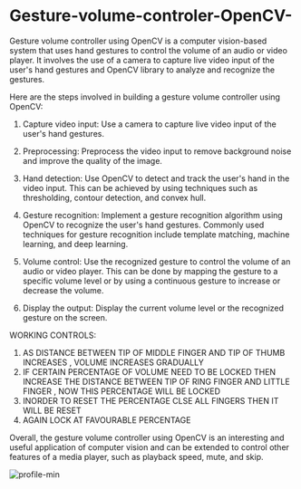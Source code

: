 # Gesture-volume-controler-OpenCV-
Gesture volume controller using OpenCV is a computer vision-based system that uses hand gestures to control the volume of an audio or video player. It involves the use of a camera to capture live video input of the user's hand gestures and OpenCV library to analyze and recognize the gestures.

Here are the steps involved in building a gesture volume controller using OpenCV:

1. Capture video input: Use a camera to capture live video input of the user's hand gestures.

2. Preprocessing: Preprocess the video input to remove background noise and improve the quality of the image.

3. Hand detection: Use OpenCV to detect and track the user's hand in the video input. This can be achieved by using techniques such as thresholding, contour detection, and convex hull.

4. Gesture recognition: Implement a gesture recognition algorithm using OpenCV to recognize the user's hand gestures. Commonly used techniques for gesture recognition include template matching, machine learning, and deep learning.

5. Volume control: Use the recognized gesture to control the volume of an audio or video player. This can be done by mapping the gesture to a specific volume level or by using a continuous gesture to increase or decrease the volume.

6. Display the output: Display the current volume level or the recognized gesture on the screen.

WORKING CONTROLS:

1. AS DISTANCE BETWEEN TIP OF MIDDLE FINGER AND TIP OF THUMB INCREASES , VOLUME INCREASES GRADUALLY
2. IF CERTAIN PERCENTAGE OF VOLUME NEED TO BE LOCKED THEN INCREASE THE DISTANCE BETWEEN TIP OF RING FINGER AND LITTLE FINGER , NOW THIS PERCENTAGE WILL BE LOCKED
3.  INORDER TO RESET THE PERCENTAGE CLSE ALL FINGERS THEN IT WILL BE RESET
4.  AGAIN LOCK AT FAVOURABLE PERCENTAGE

Overall, the gesture volume controller using OpenCV is an interesting and useful application of computer vision and can be extended to control other features of a media player, such as playback speed, mute, and skip.


![profile-min](https://user-images.githubusercontent.com/73246457/221417036-f7760eb1-d862-4f85-b93c-a9763fc20b31.jpg)

